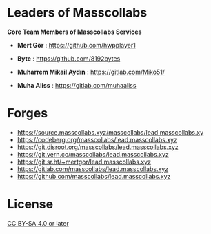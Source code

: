 # Leaders of Masscollabs

**Core Team Members of Masscollabs Services**

* **Mert Gör** : https://github.com/hwpplayer1

* **Byte**     : https://github.com/8192bytes

* **Muharrem Mikail Aydın** : https://gitlab.com/Miko51/

* **Muha Aliss** : https://gitlab.com/muhaaliss

# Forges

* https://source.masscollabs.xyz/masscollabs/lead.masscollabs.xy
* https://codeberg.org/masscollabs/lead.masscollabs.xyz
* https://git.disroot.org/masscollabs/lead.masscollabs.xyz
* https://git.vern.cc/masscollabs/lead.masscollabs.xyz
* https://git.sr.ht/~mertgor/lead.masscollabs.xyz
* https://gitlab.com/masscollabs/lead.masscollabs.xyz
* https://github.com/masscollabs/lead.masscollabs.xyz


# License

[CC BY-SA 4.0 or later](by-sa.markdown)
